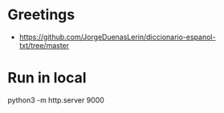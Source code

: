 # Greetings
- https://github.com/JorgeDuenasLerin/diccionario-espanol-txt/tree/master

# Run in local
python3 -m http.server 9000